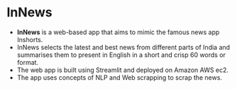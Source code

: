 # InNews
- <b>InNews</b> is a web-based app that aims to mimic the famous news app Inshorts.
- InNews selects the latest and best news from different parts of India and summarises them to present in English in a short and crisp 60 words or format.
- The web app is built using Streamlit and deployed on Amazon AWS ec2.
- The app uses concepts of NLP and Web scrapping to scrap the news.
